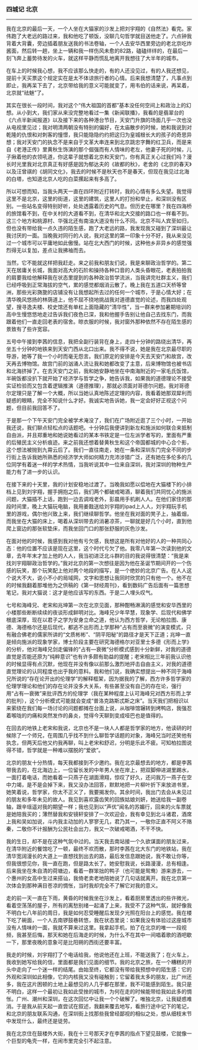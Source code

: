 <h3>四城记 北京</h3><hr>

我在北京的最后一天，一个人坐在大猫家的沙发上把刘宇翔的《自然法》看完。家伟跑了大老远的路过来，我和他吃了顿饭，没聊几句哲学就目送他走了。六点钟我背着大背囊，旁边插着朋友送我的书法卷轴，一个人去安华西里旁边的老北京吃炸酱面，然后转一趟，坐上一辆和我一样伤风未愈的82路，磕磕绊绊的，在最后一刻飞奔上蓄势待发的火车，就这样平静而慌乱地离开我想往了大半年的城市。
 
在车上的时候我心想，我不应该那么快走的，有的人还没见过，有的人我还想见，提前十天买票这个规定实在是太不体谅旅行者的心情。后来我想清楚了，凡事点到即止，我再呆下去了，北京带给我的意义可能就变了，用韦伯的话来说，再呆着，北京就“祛魅”了。
 
其实在很长一段时间，我对这个“伟大祖国的首都”基本没任何空间上和政治上的幻想。从小到大，我们家从来没完整地看过一集《新闻联播》，我看的是翡翠台的《六点半新闻报道》以及接下来的各种港台节目，天安门升旗的场面几乎一次也没从电视里见过；我对明清两朝没有特别的偏好，在太庙散步的时候，她和我说到对乾隆的仇恨和对刺客的憧憬，我只能隐隐约约把这归为皇城根长大的孩子的奇思异想；我对天安门的执念不是来自于文革大串连来到北京跳忠字舞的红卫兵，而是来自《老港正传》里黄秋生饰演的那个倔强而有人情味的老左，他妻子死的时候，儿子揪着他的衣领吼道，你这辈子就想着北京和天安门，你有真正关心过我们吗？漫长时光里我对北京真正有好感是因为郁达夫的《故都的秋》，老舍的《北京的春天》以及汪曾祺的《胡同文化》，我去的时候不是秋天也不是春天，但现在我见过北海的白塔，也知道北京人吃的白菜摞起来有多高了。
 
所以可想而知，当我头两天一直在四环附近打转时，我的心情有多么失望。我觉得这里不是北京，这里的街道，这里的建筑，这里人的打扮和举止，和深圳没有区别。一些站名变得特别好听，处处透露着历史的气息。但历史在哪里？我在四海桥的旅馆看不到，在中关村的大道看不到，在清华和北大交接的路口也一样看不到。这三个地方和桃源村、华强北还有南油大道没有什么不同。北京不叫人宾至如归，但也没有带给我一点久违的陌生感，跑了大老远的路，我发现我又碰到了深圳最让我讨厌的一面。当晚我对同行的人说，我对这里的第一印象十分不好，我从来没见过一个城市可以平庸地如此傲慢。站在北大西门的时候，这种他乡非异乡的感觉强烈得无以复加，差点让我拂袖而去。
 
当然，它不能就这样把我赶走。来之前我和朋友们说，我是来聊政治哲学的。第二天在居庸关长城，我面对高大的石阶和操持各种口音的人类头昏眼花，老表拍拍我的肩要我给他解释我在状态里提到的各种政治哲学流派，当我讲完社群主义，我们已经呼吸到正常海拔的空气，累的感觉都烟消云散了。晚上我在五道口天桥等曾洲，那些光彩旖旎的店铺没有让我想起所去过的任何一个城市，于是心情大好；在清华晚风悠扬的林荫道上，他不屈不挠地挑战我对道德直觉的论述，而我四处观望，搜寻逸夫楼、校史馆还有单杠上面隐藏的“清华性”，当一群来参加暑期培训的高中生慢悠悠地走过告诉我们夜色已深，我和他握手告别让他自己去找东门，而我跟着他们一直走回老表的宿舍。晾衣服的时候，我对窗外那种依然不存在陌生感的景致有了些许宽容。
 
五号中午接到李茜的信息，我把全副行装背在身上，走四十分钟的路绕出清华，再坐五十分钟的地铁来到天安门西从北口出来。我不得不说，她是我在北京最尽职的导游，她等了我一个小时而毫无怨言。我们原定的安排是今天去天安门和故宫，改天再去博物馆。故宫门前的汹涌人流让我和她都改变了主意，后来博物馆也被书店和北海挤掉了。在去天安门之前，我和她安静地坐在中南海附近的一家毛氏饭馆，半碗饭都没扒下就开始了经济学与哲学之争，她告诉我，如果我的道德理论不接受实证检验而又包含着逻辑推演（道德推理），那就必须面对哥德尔问题。我对哥德尔定理只是了解一个大概，所以当她认真地陈述定理的内容，我看着她那双犀利而疑惑的眼睛，完全不知说什么才好。我诚实地告诉她，我一定会好好正视这个问题，但目前我回答不了。
 
于是那一个下午天安门完全被学术淹没了，我们在广场附近逛了三个小时，一开始我还说，我们聊点轻松点的话题吧。十分钟后我便讲到新左和施派如何联合来抵制自由派，并且郑重地和她说她看过的某本书铁定是一位左派学者写的，里面有严重的后殖民主义分析痕迹。来之前我还想着替黄秋生和这个帝国都城的中心合个影，这个想法被抛到九霄云后了。我们一直往南走，她在一条和深圳东门完全不同的步行街上告诉我她所熟悉的经济学大师如何精力充沛涉猎广泛，还有她在多伦多的几位同学有着迷一样的学术热情，当我听说其中一位来自深圳，我对深圳的物种生产能力有了进一步的认识。
 
在接下来的十天里，我的计划安稳地过渡了。当晚我如愿以偿地在大猫楼下的小排档上见到刘宇翔，握手拥抱之后，我们两个都破戒喝酒，聊着我们共同忧心的施派问题，大猫插不上话，跑到一边去调戏老外，彭晨用手机刷人人。在他们家住的那段时间里，晚上大猫玩电脑，我用姜戬送给刘宇翔的ipad上人人，刘宇翔玩手机里的游戏，偶尔他兴致上来，我们继续聊哲学。他坐在我对面的凳子上，抽着烟，而我坐在大猫的床上，喝着从深圳带去的消暑凉茶，一聊就是好几个小时，直到他爬上窗边的那张软垫床，而我坐回门口的那张舒服的灰色沙发。
 
在面对他的时候，我感到我对他有亏欠感，我想这是所有对他好的人的一种共同心态：他的位置不应该是现在这里，这个时代亏欠了他。我零八年第一次读到他的文章，去年年末才加上他的人人，我当初进泛北斗群的目的我说得很清楚：“我是来找刘宇翔聊政治哲学的。”我对北京的第一次想往是因为他在圣诞节期间开的一个伤感的玩笑，那个玩笑配上他对两个地段的描写，是一个绝妙的北京广告。在人人这个说大不大，说小不小的局域网，文字和思想让我同时欣赏的只有他一个。他不在的时候我翻着那堆他为之供稿的《第一财经周刊》，看到数码广告后面有一篇思想笔记，我对大猫说：这才是他应该写的东西。于是二人埋头叹气。
 
七号和海峰兄、老宋和兆坤第一次在北京见面，那种酣畅淋漓的感觉和安华西里的小楼那些断断续续的夜谈形成鲜明对比。海峰兄少年早慧，现象学、后现代和佛学根底深厚，现在以君子之学为安身立命之道，他认为西方哲学，无论柏拉图、康德、海德格尔还是后现代，都逃不出形而上学那种“占有而至衰微”的演变模式，只有融合佛老的儒家所讲的“文质彬彬”、“阴平阳秘”的路径才是天下正道；兆坤一直是倾向施派的现象学家，博士阶段主要在研究海德格尔对亚里士多德《形而上学》的分析，他对海峰兄剑走偏锋的“占有—衰微”分析模式感到十分新鲜，对我的道德直觉是否能还原为“纯粹意识”也有许多颇有助益的提醒；老宋相比三年前我认识他的时候显得有点沉默，他现在并没有像以前那么激烈地抨击自由主义，对我的道德直觉理论的认同程度也出乎我的意料。我和他们说，我确实想提出一种不同于海峰兄所说的“存在论开出的伦理学”的解释框架，因为据我的了解，西方许多哲学家的伦理学理论和他们的存在论并没多大关系，有些甚至没有自己的存在论，强行用“占有—衰微”来批评西方的伦理学（我在某种程度上认可海峰兄对西方形而上学的批判），这个分析模式可能就会变成“普洛克路斯忒斯之床”。当天我们把相识以来萦绕在我们每一场讨论的问题都摊在台面上说，从咖啡馆辗转到烤鸭店，我强忍着喉咙的灼痛和突然发作的鼻炎，觉得今天聊到变成哑巴也是值得的。
 
在回去的地铁上老宋和我说，北京也不是一块人人都是哲学家的地方，他读研的时候除了一个师兄，在周围几乎找不到什么聊哲学话题的对象，海峰兄当时还笑他有执念，但两天后他又约我再聊，叫上老宋和舒迟，分明是乐此不疲。可知柏拉图说得不错，哲学就是一种难以摆脱的“爱欲”。
 
北京的朋友十分热情，每天我都接到不少邀约。我在北京最想去的地方，都是李茜带我去的，在北海边上，一位留长发的中年男人坐在岸上，把双脚伸进湖里踢水，一面打着电话，而她看着一只燕子在湖面滑翔，惊叹了好久，还问我万一燕子在空中力竭，是不是会掉下来，我又没办法回答，默默地把一片柳叶折下来放进书里，她笑着说，哲学家，你太不正义了，我要揭发你。其余时间，我出门去会从未见过的朋友和多年未见的故人。我见到喜欢露齿笑的回族姑娘刘妍，她送给我一副卷轴，跟辛瑶遥对我的期望一样；我也见到以“声优”闻名的苏媚行，回来的火车票就是她陪我买的；薄然替我和安镜轩安排了一次欢迎会，我有幸见到北斗诸君，酒席上我和吴如加说，斗内我主动加的人寥寥无几，君乃其一，一敬你正直不阿义不赂秦，二敬你不计报酬为公民社会出力，我又一次破戒喝酒，不干不快。
 
我的生日，却不是在这种气氛中过的。当天我去南站接一个久欲谋面的朋友过来，在清华附近的餐馆吃了一顿，最终不欢而散，那时李茜在北大东门的地铁站，我在清华宽阔漫长的大道上一直想找到出去的路，最后发信息跟她说，我不敢让你等，但我很想见你，我一直在跑，但是路太长了。她安慰我说，长路漫漫，总有相逢。后来我坐在朱自清的荷塘边，看着一群笨拙的鸭子（也可能是鸳鸯）游来游去，一个惠州的女高中生过来搭讪，我倚老卖老地陪她说了几句话就离开。我在北京第一次体会到那种满目苍凉的惆怅，当时我却完全不了解它对我的意义。
 
走的前一天一直在下雨，黄昏的时候我坐在沙发上，看着厨房里透出的些许微光，看着空荡荡的屋子，所有的离愁别绪一起涌了上来，我受不了这种气氛，就好像我不明白七八年前的周日，我是如何忍受睡醒后发现夕光照在阳台上的感觉。我在楼下吃了碗面，一个人去南锣鼓巷转悠，我在状态里说：如果我没有体验过这座城市没有人情味的一面，我就不算来过这里。我拿起手机，拍了在北京的唯一一段视频，我甚至后悔，那天和她在后海走的时候，为什么不在其中一间唱着歌的酒吧歇一下，那里夜晚的意象可是比阳朔的西街还要丰富。
 
我走的时候，刘宇翔打了个电话给我，他说他还在上班，不能送我了；在火车上，我收到她写给我的信，里面都是我们见面的细节。我的北京之旅，在一个糟糕的开头中走向了一个迷一样的结尾。由始至终，它都没有带给我预想中的陌生感：它的外观和深圳如此相像，它的内核我又没有碰触到；它留着我太多的朋友，比广州还多，我在这片困顿的土地上最想见的人几乎都在那里，我不可能感到陌生。我只是不明白，这样一个最初让我如此受挫的城市，为何在走的时候能带给我如此多的惆怅。广州、潮州和深圳，在这次回忆中让我一个个破解了。唯独北京，让我疑惑难消。于是我从前天起一直尝试在叙述，我翻来覆去地写，看旅行途中记下的笔记，和北京的朋友联系沟通，在深圳街上找那些我曾经鄙视的相似之处，想从细枝末节中发现什么，最终还是徒劳。
 
我在北京住在鼓楼外大街，我在十三号那天才在李茜的指点下望见鼓楼，它就像一个巨型的龟壳一样，在闹市里完全引不起注意。
